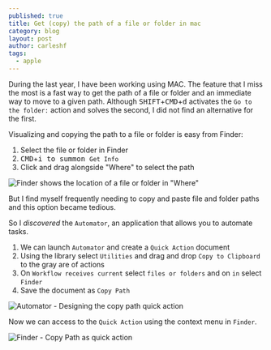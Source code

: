 ```yaml
---
published: true
title: Get (copy) the path of a file or folder in mac
category: blog
layout: post
author: carleshf
tags:
  - apple
---
```


During the last year, I have been working using MAC. The feature that I miss the most is a fast way to get the path of a file or folder and an immediate way to move to a given path. Although <kbd>SHIFT</kbd>+<kbd>CMD</kbd>+<kbd>d</kbd> activates the `Go to the folder:` action and solves the second, I did not find an alternative for the first.

Visualizing and copying the path to a file or folder is easy from Finder:

 1. Select the file or folder in Finder
 2. <kbd>CMD</kbd>+<kbd>i<kbd> to summon `Get Info`
 3. Click and drag alongside "Where" to select the path

![Finder shows the location of a file or folder in "Where"]({{baseurl}}/assets/get-path-mac-01.png)

But I find myself frequently needing to copy and paste file and folder paths and this option became tedious.

So I *discovered* the `Automator`, an application that allows you to automate tasks.

 1. We can launch `Automator` and create a `Quick Action` document
 2. Using the library select `Utilities` and drag and drop `Copy to Clipboard` to the gray are of actions
 3. On `Workflow receives current` select `files or folders` and on `in` select `Finder`
 4. Save the document as `Copy Path`

![Automator - Designing the copy path quick action]({{baseurl}}/assets/get-path-mac-02.png)

Now we can access to the `Quick Action` using the context menu in `Finder`.

![Finder - Copy Path  as quick action]({{baseurl}}/assets/get-path-mac-03.png)

